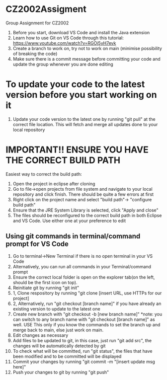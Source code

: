 # CZ2002Assigment
Group Assignment for CZ2002

1. Before you start, download VS Code and install the Java extension
2. Learn how to use Git on VS Code through this tutorial: https://www.youtube.com/watch?v=RGOj5yH7evk
3. Create a branch to work on, try not to work on main (minimise possibility of breaking the code)
4. Make sure there is a commit message before committing your code and update the group whenever you are done editing

# To update your code to the latest version before you start working on it

1. Update your code version to the latest one by running "git pull" at the correct file location. This will fetch and merge all updates done to your local repository

# IMPORTANT!! ENSURE YOU HAVE THE CORRECT BUILD PATH
Easiest way to correct the build path:
1. Open the project in eclipse after cloning
2. Go to file->open projects from file system and navigate to your local repository and click finish. There should be quite a few errors at first
3. Right click on the project name and select "build path"-> "configure build path"
4. Ensure that the JRE System Library is selected, click "Apply and close"
5. The files should be reconfigured to the correct build path in both Eclipse and VS Code. Use either one at your preference to edit

## Using git commands in terminal/command prompt for VS Code

1. Go to terminal->New Terminal if there is no open terminal in your VS Code
2. Alternatively, you can run all commands in your Terminal/command prompt
3. Ensure the correct local folder is open on the explorer tab(on the left, should be the first icon on top).
4. Reinitiate git by running "git init"
5. 1, Clone respository by running "git clone [insert URL, use HTTPs for our project]
6. 2, Alternatively, run "git checkout [branch name]" if you have already an existing version to update to the latest one
7. Create new branch with "git checkout -b [new branch name]" *note: you can switch to any branch name with "git checkout [branch name]" as well. USE This only if you know the commands to set the branch up and merge back to main, else just work on main.
8. Edit changes as necessary
9. Add files to be updated to git, in this case, just run "git add src", the changes will be automatically detected by git
10. To check what will be committed, run "git status", the files that have been modified and to be committed will be displayed
11. Commit your changes by running "git commit -m "[insert update msg here]"
12. Push your changes to git by running "git push"

